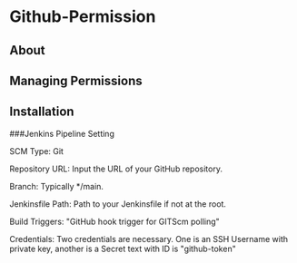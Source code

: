 # Github-Permission

## About

## Managing Permissions

## Installation

###Jenkins Pipeline Setting

  SCM Type: Git
  
  Repository URL: Input the URL of your GitHub repository.
  
  Branch: Typically */main.
  
  Jenkinsfile Path: Path to your Jenkinsfile if not at the root.
  
  Build Triggers: "GitHub hook trigger for GITScm polling"
  
  Credentials: Two credentials are necessary. One is an SSH Username with private key, another is a Secret text with ID is "github-token"
  
